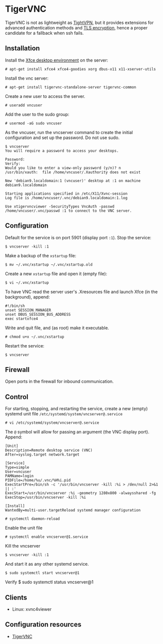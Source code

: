 # TigerVNC

TigerVNC is not as lightweight as [TightVPN](TightVPN.md), but it provides extensions for advanced authentication methods and [TLS encryption](Securing-sessions.md), hence a proper candidate for a fallback when ssh fails. 

## Installation

Install the [Xfce desktop environment](https://www.xfce.org) on the server:

    # apt-get install xfce4 xfce4-goodies xorg dbus-x11 x11-xserver-utils

Install the vnc server:

    # apt-get install tigervnc-standalone-server tigervnc-common

Create a new user to access the server.

    # useradd vncuser

Add the user to the sudo group:

    # usermod -aG sudo vncuser

As the vncuser, run the vncserver command to create the initial configuration and set up the password. Do not use sudo.

    $ vncserver
    You will require a password to access your desktops.

    Password:
    Verify:
    Would you like to enter a view-only password (y/n)? n
    /usr/bin/xauth:  file /home/vncuser/.Xauthority does not exist

    New 'debian9.localdomain:1 (vncuser)' desktop at :1 on machine debian9.localdomain

    Starting applications specified in /etc/X11/Xvnc-session
    Log file is /home/vncuser/.vnc/debian9.localdomain:1.log

    Use xtigervncviewer -SecurityTypes VncAuth -passwd /home/vncuser/.vnc/passwd :1 to connect to the VNC server.

## Configuration

Default for the service is on port 5901 (display port `:1`). Stop the service:

    $ vncserver -kill :1

Make a backup of the `xstartup` file:

    $ mv ~/.vnc/xstartup ~/.vnc/xstartup.old

Create a new `xstartup` file and open it (empty file):

    $ vi ~/.vnc/xstartup

To have VNC read the server user's .Xresources file and launch Xfce (in the background), append:

    #!/bin/sh
    unset SESSION_MANAGER
    unset DBUS_SESSION_BUS_ADDRESS
    exec startxfce4 

Write and quit file, and (as root) make it executable.

    # chmod u+x ~/.vnc/xstartup

Restart the service:

    $ vncserver

## Firewall

Open ports in the firewall for inbound communication.

## Control

For starting, stopping, and restarting the service, create a new (empty) systemd unit file `/etc/systemd/system/vncserver@.service`

    # vi /etc/systemd/system/vncserver@.service

The `@` symbol will allow for passing an argument (the VNC display port). Append:

    [Unit]
    Description=Remote desktop service (VNC)
    After=syslog.target network.target

    [Service]
    Type=simple
    User=vncuser
    PAMName=login
    PIDFile=/home/%u/.vnc/%H%i.pid
    ExecStartPre=/bin/sh -c '/usr/bin/vncserver -kill :%i > /dev/null 2>&1 || :'
    ExecStart=/usr/bin/vncserver :%i -geometry 1280x800 -alwaysshared -fg
    ExecStop=/usr/bin/vncserver -kill :%i

    [Install]
    WantedBy=multi-user.targetReload systemd manager configuration

    # systemctl daemon-reload

Enable the unit file

    # systemctl enable vncserver@1.service

Kill the vncserver

    $ vncserver -kill :1

And start it as any other systemd service.

    $ sudo systemctl start vncserver@1

Verify
    $ sudo systemctl status vncserver@1

## Clients

  * Linux: xvnc4viewer

## Configuration resources

* [TigerVNC](https://tigervnc.org/)

